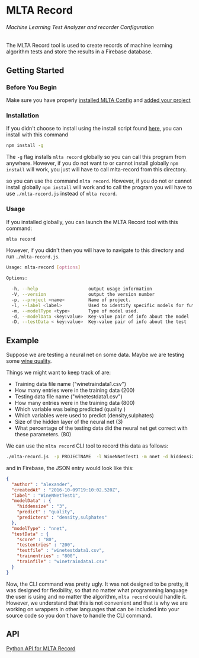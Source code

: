 # MLTA Record
###### Machine Learning Test Analyzer and recorder Configuration
The MLTA Record tool is used to create records of machine learning algorithm tests and store the results in a Firebase database.

## Getting Started
### Before You Begin
Make sure you have properly [installed MLTA Config](../mlta-config#installation) and [added your project](../mlta-config#add-a-new-project)

### Installation
If you didn't choose to install using the install script found [here](../#installation), you can install with this command
```bash
npm install -g
```
The `-g` flag installs `mlta record` globally so you can call this program from anywhere. However, if you do not want to or cannot install globally `npm install` will work, you just will have to call mlta-record from this directory.

 so you can use the command `mlta record`. However, if you do not or cannot install globally `npm install` will work and to call the program you will have to use `./mlta-record.js` instead of `mlta record`.


### Usage
 If you installed globally, you can launch the MLTA Record tool with this command:
 ```bash
 mlta record
 ```
 However, if you didn't then you will have to navigate to this directory and run `./mlta-record.js`.
```bash
Usage: mlta-record [options]

Options:

  -h, --help                   output usage information
  -V, --version                output the version number
  -p, --project <name>         Name of project.
  -l, --label <label>          Used to identify specific models for future reference.
  -m, --modelType <type>       Type of model used.
  -d, --modelData <key:value>  Key-value pair of info about the model
  -D, --testData < key:value>  Key-value pair of info about the test
```


## Example
Suppose we are testing a neural net on some data. Maybe we are testing some [wine quality](https://archive.ics.uci.edu/ml/datasets/Wine+Quality).

Things we might want to keep track of are:
- Training data file name ("winetraindata1.csv")
- How many entries were in the training data (200)
- Testing data file name ("winetestdata1.csv")
- How many entries were in the training data (800)
- Which variable was being predicted (quality )
- Which variables were used to predict (density,sulphates)
- Size of the hidden layer of the neural net (3)
- What percentage of the testing data did the neural net get correct with these parameters. (80)

We can use the `mlta record` CLI tool to record this data as follows:
```bash
./mlta-record.js  -p PROJECTNAME  -l WineNNetTest1 -m nnet -d hiddensize:3 -d predict:quality -d predicters:density,sulphates -D testfile:winetestdata1.csv -D trainfile:winetraindata1.csv -D testentries:200 -D trainentries:800 -D score:80
```

and in Firebase, the JSON entry would look like this:
```JSON
{
  "author" : "alexander",
  "createdAt" : "2016-10-09T19:10:02.520Z",
  "label" : "WineNNetTest1",
  "modelData" : {
    "hiddensize" : "3",
    "predict" : "quality",
    "predicters" : "density,sulphates"
  },
  "modelType" : "nnet",
  "testData" : {
    "score" : "80",
    "testentries" : "200",
    "testfile" : "winetestdata1.csv",
    "trainentries" : "800",
    "trainfile" : "winetraindata1.csv"
  }
}
```

Now, the CLI command was pretty ugly. It was not designed to be pretty, it was designed for flexibility, so that no matter what programming language the user is using and no matter the algorithm, `mlta record` could handle it. However, we understand that this is not convenient and that is why we are working on wrappers in other languages that can be included into your source code so you don't have to handle the CLI command.

## API
[Python API for MLTA Record](../API/python)

